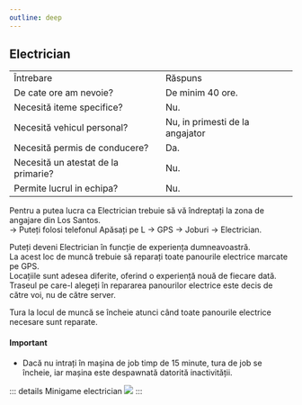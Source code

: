 ```yaml
---
outline: deep
---
```


## Electrician

<table>
    <tr>
        <td>Întrebare</td>
        <td>Răspuns</td>
    </tr>
    <tr>
        <td>De cate ore am nevoie?</td>
        <td>De minim 40 ore.</td>
    </tr>
    <tr>
        <td>Necesită iteme specifice?</td>
        <td>Nu.</td>
    </tr>
    <tr>
        <td>Necesită vehicul personal?</td>
        <td>Nu, in primesti de la angajator</td>
    </tr>
    <tr>
        <td>Necesită permis de conducere?</td>
        <td>Da.</td>
    </tr>
    <tr>
        <td>Necesită un atestat de la primarie?</td>
        <td>Nu.</td>
    </tr>
    <tr>
        <td>Permite lucrul in echipa?</td>
        <td>Nu.</td>
    </tr>
</table>

Pentru a putea lucra ca <span class="button-p-job">Electrician</span> trebuie să vă îndreptați la zona de angajare din Los Santos. 
<br>-> Puteți folosi telefonul <span class="button-p-job">Apăsați pe L -> GPS -> Joburi -> Electrician</span>.

Puteți deveni <span class="button-p-job">Electrician</span> în funcție de experiența dumneavoastră.
<br>La acest loc de muncă trebuie să reparați toate panourile electrice marcate pe <span class="button-p-job">GPS</span>.
<br>Locațiile sunt adesea diferite, oferind o experiență nouă de fiecare dată. Traseul pe care-l alegeți în repararea panourilor electrice este decis de către voi, nu de către server.

Tura la locul de muncă se încheie atunci când toate panourile electrice necesare sunt reparate.

#### <span class="button-p-job"><b>Important</b></span>

- Dacă nu intrați în mașina de job timp de <span class="button-r-job">15 minute</span>, tura de job se încheie, iar mașina este despawnată datorită inactivității.

::: details Minigame electrician
  <img src="https://i.imgur.com/MX076mG.gif"/>
:::